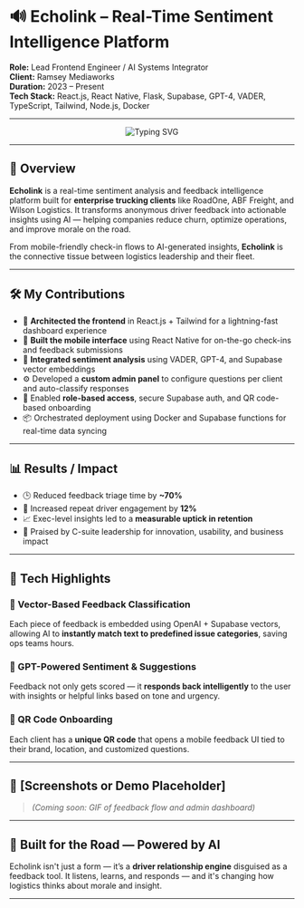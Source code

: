 # 🔊 Echolink – Real-Time Sentiment Intelligence Platform  
**Role:** Lead Frontend Engineer / AI Systems Integrator  
**Client:** Ramsey Mediaworks  
**Duration:** 2023 – Present  
**Tech Stack:** React.js, React Native, Flask, Supabase, GPT-4, VADER, TypeScript, Tailwind, Node.js, Docker

---

<p align="center">
  <img src="https://readme-typing-svg.demolab.com?font=Fira+Code&size=22&pause=1000&color=00FFD5&center=true&vCenter=true&width=600&lines=Real-time+Sentiment+AI+for+Enterprise+Clients;Feedback+Intelligence+That+Drives+Retention;Built+for+Logistics+at+Scale" alt="Typing SVG" />
</p>

---

## 🧩 Overview

**Echolink** is a real-time sentiment analysis and feedback intelligence platform built for **enterprise trucking clients** like RoadOne, ABF Freight, and Wilson Logistics. It transforms anonymous driver feedback into actionable insights using AI — helping companies reduce churn, optimize operations, and improve morale on the road.

From mobile-friendly check-in flows to AI-generated insights, **Echolink** is the connective tissue between logistics leadership and their fleet.

---

## 🛠️ My Contributions

- 🔧 **Architected the frontend** in React.js + Tailwind for a lightning-fast dashboard experience
- 📱 **Built the mobile interface** using React Native for on-the-go check-ins and feedback submissions
- 🤖 **Integrated sentiment analysis** using VADER, GPT-4, and Supabase vector embeddings
- ⚙️ Developed a **custom admin panel** to configure questions per client and auto-classify responses
- 🔐 Enabled **role-based access**, secure Supabase auth, and QR code-based onboarding
- 📦 Orchestrated deployment using Docker and Supabase functions for real-time data syncing

---

## 📊 Results / Impact

- 🕒 Reduced feedback triage time by **~70%**
- 🔁 Increased repeat driver engagement by **12%**
- 📈 Exec-level insights led to a **measurable uptick in retention**
- 🧠 Praised by C-suite leadership for innovation, usability, and business impact

---

## 🧠 Tech Highlights

### 🧬 Vector-Based Feedback Classification
Each piece of feedback is embedded using OpenAI + Supabase vectors, allowing AI to **instantly match text to predefined issue categories**, saving ops teams hours.

### 🧠 GPT-Powered Sentiment & Suggestions
Feedback not only gets scored — it **responds back intelligently** to the user with insights or helpful links based on tone and urgency.

### 📲 QR Code Onboarding
Each client has a **unique QR code** that opens a mobile feedback UI tied to their brand, location, and customized questions.

---

## 🎥 [Screenshots or Demo Placeholder]
> *(Coming soon: GIF of feedback flow and admin dashboard)*

---

## 🚛 Built for the Road — Powered by AI  
Echolink isn't just a form — it’s a **driver relationship engine** disguised as a feedback tool. It listens, learns, and responds — and it's changing how logistics thinks about morale and insight.

---
